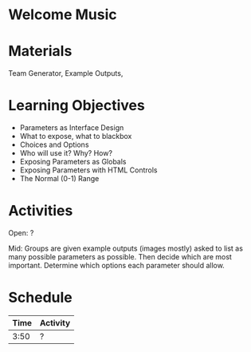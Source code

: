 # Welcome Music

# Materials
Team Generator, Example Outputs,

# Learning Objectives
- Parameters as Interface Design
- What to expose, what to blackbox
- Choices and Options
- Who will use it? Why? How?
- Exposing Parameters as Globals
- Exposing Parameters with HTML Controls
- The Normal (0-1) Range

# Activities
Open: ?

Mid: Groups are given example outputs (images mostly) asked to list as many possible parameters as possible. Then decide which are most important. Determine which options each parameter should allow.

# Schedule

Time    | Activity
---     | ---
3:50    | ?
